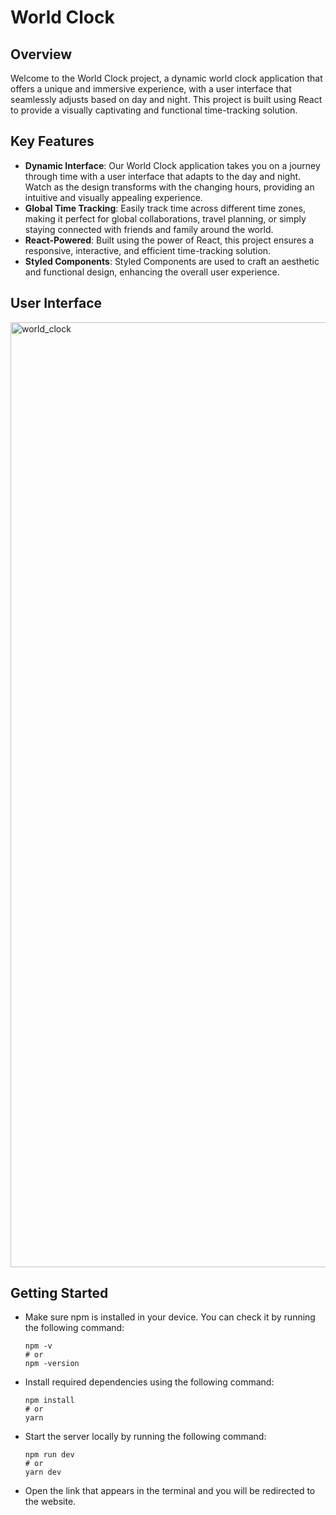 # World Clock

## Overview
Welcome to the World Clock project, a dynamic world clock application that offers a unique and immersive experience, with a user interface that seamlessly adjusts based on day and night. This project is built using React to provide a visually captivating and functional time-tracking solution.

## Key Features
- **Dynamic Interface**: Our World Clock application takes you on a journey through time with a user interface that adapts to the day and night. Watch as the design transforms with the changing hours, providing an intuitive and visually appealing experience.
- **Global Time Tracking**: Easily track time across different time zones, making it perfect for global collaborations, travel planning, or simply staying connected with friends and family around the world.
- **React-Powered**: Built using the power of React, this project ensures a responsive, interactive, and efficient time-tracking solution.
- **Styled Components**: Styled Components are used to craft an aesthetic and functional design, enhancing the overall user experience.

## User Interface
<img width="1512" alt="world_clock" src="https://github.com/JingyuChen0116/World_Clock/assets/102499110/772aac67-1dfc-44f0-8182-ab746c09afa9">

## Getting Started
- Make sure npm is installed in your device. You can check it by running the following command:
  ```
  npm -v
  # or
  npm -version
  ```
- Install required dependencies using the following command:
  ```
  npm install
  # or
  yarn
  ```
- Start the server locally by running the following command:
  ```
  npm run dev
  # or
  yarn dev
  ```
- Open the link that appears in the terminal and you will be redirected to the website.
